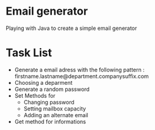 # Email generator

<p>Playing with Java to create a simple email generator<p>
  
# Task List
<ul>
  <li>Generate a email adress with the following pattern : firstname.lastname@department.companysuffix.com</li>
  <li>Choosing a deparment</li>
  <li>Generate a random password</li>
  <li>Set Methods for
<ul>
  <li>Changing password</li>
  <li>Setting mailbox capacity</li>
  <li>Adding an alternate email</li> 
</ul>
</li>
<li>Get method for informations</li>
</ul>
